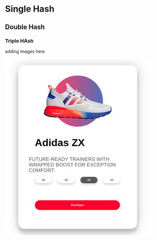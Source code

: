 # Single Hash

## Double Hash

### Triple HAsh

adding images here

<img align="center" src="./ready-pic.png">


